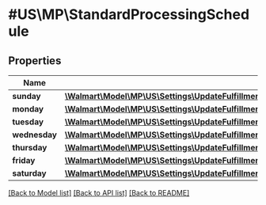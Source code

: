 # #US\MP\StandardProcessingSchedule

## Properties

Name | Type | Description | Notes
------------ | ------------- | ------------- | -------------
**sunday** | [**\Walmart\Model\MP\US\Settings\UpdateFulfillmentCenterRequestShipNodeCalendarDayConfigurationStandardProcessingScheduleSunday**](UpdateFulfillmentCenterRequestShipNodeCalendarDayConfigurationStandardProcessingScheduleSunday.md) |  |
**monday** | [**\Walmart\Model\MP\US\Settings\UpdateFulfillmentCenterRequestShipNodeCalendarDayConfigurationStandardProcessingScheduleSunday**](UpdateFulfillmentCenterRequestShipNodeCalendarDayConfigurationStandardProcessingScheduleSunday.md) |  |
**tuesday** | [**\Walmart\Model\MP\US\Settings\UpdateFulfillmentCenterRequestShipNodeCalendarDayConfigurationStandardProcessingScheduleSunday**](UpdateFulfillmentCenterRequestShipNodeCalendarDayConfigurationStandardProcessingScheduleSunday.md) |  |
**wednesday** | [**\Walmart\Model\MP\US\Settings\UpdateFulfillmentCenterRequestShipNodeCalendarDayConfigurationStandardProcessingScheduleSunday**](UpdateFulfillmentCenterRequestShipNodeCalendarDayConfigurationStandardProcessingScheduleSunday.md) |  |
**thursday** | [**\Walmart\Model\MP\US\Settings\UpdateFulfillmentCenterRequestShipNodeCalendarDayConfigurationStandardProcessingScheduleSunday**](UpdateFulfillmentCenterRequestShipNodeCalendarDayConfigurationStandardProcessingScheduleSunday.md) |  |
**friday** | [**\Walmart\Model\MP\US\Settings\UpdateFulfillmentCenterRequestShipNodeCalendarDayConfigurationStandardProcessingScheduleSunday**](UpdateFulfillmentCenterRequestShipNodeCalendarDayConfigurationStandardProcessingScheduleSunday.md) |  |
**saturday** | [**\Walmart\Model\MP\US\Settings\UpdateFulfillmentCenterRequestShipNodeCalendarDayConfigurationStandardProcessingScheduleSunday**](UpdateFulfillmentCenterRequestShipNodeCalendarDayConfigurationStandardProcessingScheduleSunday.md) |  |


[[Back to Model list]](../) [[Back to API list]](../../Api/US/MP) [[Back to README]](../../README.md)
